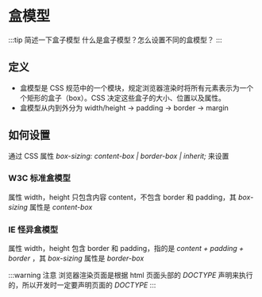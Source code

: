# 盒模型

:::tip 简述一下盒子模型
什么是盒子模型？怎么设置不同的盒模型？
:::

## 定义

- 盒模型是 CSS 规范中的一个模块，规定浏览器渲染时将所有元素表示为一个个矩形的盒子（box）。CSS 决定这些盒子的大小、位置以及属性。
- 盒模型从内到外分为 width/height -> padding -> border -> margin

## 如何设置

通过 CSS 属性 _box-sizing: content-box | border-box | inherit;_ 来设置

### W3C 标准盒模型

属性 width，height 只包含内容 content，不包含 border 和 padding，其 _box-sizing_ 属性是 _content-box_

### IE 怪异盒模型

属性 width，height 包含 border 和 padding，指的是 _content + padding + border_ ，其 _box-sizing_ 属性是 _border-box_

:::warning 注意
浏览器渲染页面是根据 html 页面头部的 _DOCTYPE_ 声明来执行的，所以开发时一定要声明页面的 _DOCTYPE_
:::
